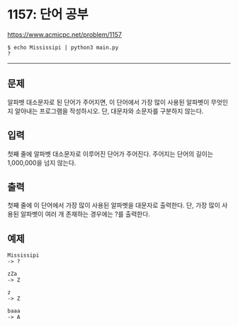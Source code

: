 # 1157: 단어 공부

https://www.acmicpc.net/problem/1157

```
$ echo Mississipi | python3 main.py
?
```

---

## 문제

알파벳 대소문자로 된 단어가 주어지면, 이 단어에서 가장 많이 사용된 알파벳이
무엇인지 알아내는 프로그램을 작성하시오. 단, 대문자와 소문자를 구분하지 않는다.

## 입력

첫째 줄에 알파벳 대소문자로 이루어진 단어가 주어진다. 주어지는 단어의 길이는
1,000,000을 넘지 않는다.

## 출력

첫째 줄에 이 단어에서 가장 많이 사용된 알파벳을 대문자로 출력한다. 단, 가장
많이 사용된 알파벳이 여러 개 존재하는 경우에는 ?를 출력한다.

## 예제

```
Mississipi
-> ?
```

```
zZa
-> Z
```

```
z
-> Z
```

```
baaa
-> A
```
